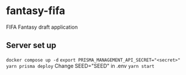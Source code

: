 # fantasy-fifa

FIFA Fantasy draft application

## Server set up

`docker compose up -d`
`export PRISMA_MANAGEMENT_API_SECRET="<secret>"`
`yarn prisma deploy`
Change SEED="SEED" in .env
`yarn start`
